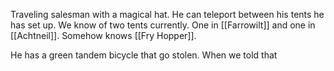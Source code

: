 Traveling salesman with a magical hat. He can teleport between his tents he has set up. We know of two tents currently. One in [[Farrowilt]] and one in [[Achtneil]]. Somehow knows [[Fry Hopper]].

He has a green tandem bicycle that go stolen. When we told that 